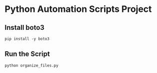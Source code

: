 # Python Automation Scripts Project

## Install boto3

`pip install -y boto3`

## Run the Script

`python organize_files.py`